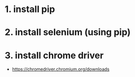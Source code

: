 # 1. install pip
# 2. install selenium (using pip)
# 3. install chrome driver 
- https://chromedriver.chromium.org/downloads

